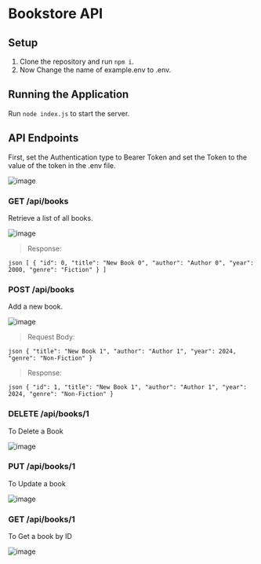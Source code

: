 # Bookstore API

## Setup

1. Clone the repository and run `npm i`.
2. Now Change the name of example.env to .env.

## Running the Application

Run `node index.js` to start the server.

## API Endpoints

First, set the Authentication type to Bearer Token and set the Token to the value of the token in the .env file.

![image](https://github.com/JosephLahiru/bookstore-api/assets/44818405/1739656f-3578-41a0-854e-f3ad60c89892)

### GET /api/books

Retrieve a list of all books.

![image](https://github.com/JosephLahiru/bookstore-api/assets/44818405/55291ee9-6d78-4190-ba40-a3ba2e79a4c6)

> Response:

`json [ { "id": 0, "title": "New Book 0", "author": "Author 0", "year": 2000, "genre": "Fiction" } ]`

### POST /api/books

Add a new book.

![image](https://github.com/JosephLahiru/bookstore-api/assets/44818405/ab873122-6065-4254-a65d-be0c1cddcee4)

> Request Body:

`json { "title": "New Book 1", "author": "Author 1", "year": 2024, "genre": "Non-Fiction" }`

> Response:

`json { "id": 1, "title": "New Book 1", "author": "Author 1", "year": 2024, "genre": "Non-Fiction" }`

### DELETE /api/books/1

To Delete a Book

![image](https://github.com/JosephLahiru/bookstore-api/assets/44818405/f16347da-288d-4eb9-871f-e132d1775050)

### PUT /api/books/1

To Update a book

![image](https://github.com/JosephLahiru/bookstore-api/assets/44818405/3815fa89-0bee-4623-bf4e-ff2a20c4f6b2)

### GET /api/books/1

To Get a book by ID

![image](https://github.com/JosephLahiru/bookstore-api/assets/44818405/4d00da4d-85a0-46c6-83fb-13a2440c6f14)
